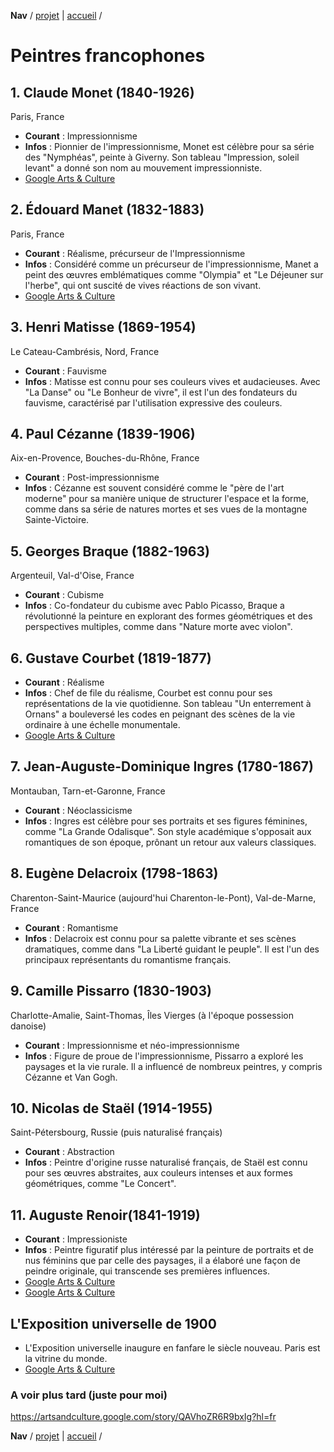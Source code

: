 **Nav** / [projet](init.projet.md) | [accueil](REDME.md) /

# Peintres francophones

## 1. Claude Monet (1840-1926)
Paris, France
- **Courant** : Impressionnisme
- **Infos** : Pionnier de l'impressionnisme, Monet est célèbre pour sa série des "Nymphéas", peinte à Giverny. Son tableau "Impression, soleil levant" a donné son nom au mouvement impressionniste.
- [Google Arts & Culture](https://artsandculture.google.com/entity/claude-monet/m01xnj?categoryId=artist)

## 2. Édouard Manet (1832-1883)
Paris, France
- **Courant** : Réalisme, précurseur de l'Impressionnisme
- **Infos** : Considéré comme un précurseur de l'impressionnisme, Manet a peint des œuvres emblématiques comme "Olympia" et "Le Déjeuner sur l'herbe", qui ont suscité de vives réactions de son vivant.
- [Google Arts & Culture](https://artsandculture.google.com/entity/%C3%89douard-manet/m02mbk?categoryId=artist)

## 3. Henri Matisse (1869-1954)
Le Cateau-Cambrésis, Nord, France
- **Courant** : Fauvisme
- **Infos** : Matisse est connu pour ses couleurs vives et audacieuses. Avec "La Danse" ou "Le Bonheur de vivre", il est l'un des fondateurs du fauvisme, caractérisé par l'utilisation expressive des couleurs.

## 4. Paul Cézanne (1839-1906)
Aix-en-Provence, Bouches-du-Rhône, France
- **Courant** : Post-impressionnisme
- **Infos** : Cézanne est souvent considéré comme le "père de l'art moderne" pour sa manière unique de structurer l'espace et la forme, comme dans sa série de natures mortes et ses vues de la montagne Sainte-Victoire.

## 5. Georges Braque (1882-1963)
Argenteuil, Val-d'Oise, France
- **Courant** : Cubisme
- **Infos** : Co-fondateur du cubisme avec Pablo Picasso, Braque a révolutionné la peinture en explorant des formes géométriques et des perspectives multiples, comme dans "Nature morte avec violon".

## 6. Gustave Courbet (1819-1877)
- **Courant** : Réalisme
- **Infos** : Chef de file du réalisme, Courbet est connu pour ses représentations de la vie quotidienne. Son tableau "Un enterrement à Ornans" a bouleversé les codes en peignant des scènes de la vie ordinaire à une échelle monumentale.
- [Google Arts & Culture](https://artsandculture.google.com/story/AgVBBy3f8yt-tQ?hl=fr)

## 7. Jean-Auguste-Dominique Ingres (1780-1867)
Montauban, Tarn-et-Garonne, France
- **Courant** : Néoclassicisme
- **Infos** : Ingres est célèbre pour ses portraits et ses figures féminines, comme "La Grande Odalisque". Son style académique s'opposait aux romantiques de son époque, prônant un retour aux valeurs classiques.

## 8. Eugène Delacroix (1798-1863)
Charenton-Saint-Maurice (aujourd'hui Charenton-le-Pont), Val-de-Marne, France
- **Courant** : Romantisme
- **Infos** : Delacroix est connu pour sa palette vibrante et ses scènes dramatiques, comme dans "La Liberté guidant le peuple". Il est l'un des principaux représentants du romantisme français.

## 9. Camille Pissarro (1830-1903)
Charlotte-Amalie, Saint-Thomas, Îles Vierges (à l'époque possession danoise)
- **Courant** : Impressionnisme et néo-impressionnisme
- **Infos** : Figure de proue de l'impressionnisme, Pissarro a exploré les paysages et la vie rurale. Il a influencé de nombreux peintres, y compris Cézanne et Van Gogh.

## 10. Nicolas de Staël (1914-1955)
Saint-Pétersbourg, Russie (puis naturalisé français)
- **Courant** : Abstraction
- **Infos** : Peintre d'origine russe naturalisé français, de Staël est connu pour ses œuvres abstraites, aux couleurs intenses et aux formes géométriques, comme "Le Concert".

## 11. Auguste Renoir(1841-1919)
- **Courant** : Impressioniste
- **Infos** : Peintre figuratif plus intéressé par la peinture de portraits et de nus féminins que par celle des paysages, il a élaboré une façon de peindre originale, qui transcende ses premières influences.
- [Google Arts & Culture](https://artsandculture.google.com/entity/auguste-renoir/m06466?hl=fr)
- [Google Arts & Culture](https://artsandculture.google.com/story/6QVhROWoh9-KUA?hl=fr)

## L'Exposition universelle de 1900
- L'Exposition universelle inaugure en fanfare le siècle nouveau. Paris est la vitrine du monde.
- [Google Arts & Culture](https://artsandculture.google.com/story/YgVh2LcH9y-cKw?hl=fr)




### A voir plus tard (juste pour moi)
https://artsandculture.google.com/story/QAVhoZR6R9bxIg?hl=fr


**Nav** / [projet](init.projet.md) | [accueil](REDME.md) /